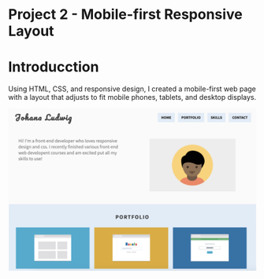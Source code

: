 Project 2 - Mobile-first Responsive Layout
=========

# Introducction
Using HTML, CSS, and responsive design, I created a mobile-first web page with a layout that adjusts to fit mobile phones, tablets, and desktop displays.

![Mobile-first Responsive Layout](img/readme_1.png)